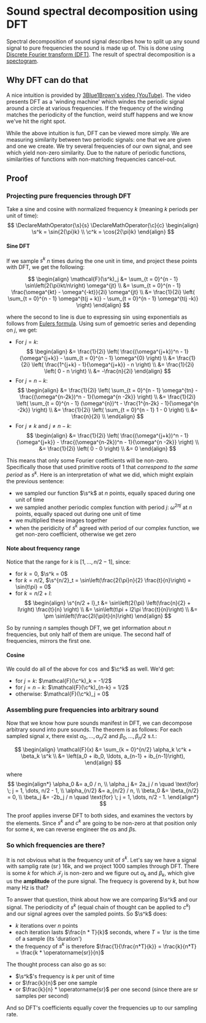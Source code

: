 # Sound spectral decomposition using DFT

Spectral decomposition of sound signal describes how to split up any sound signal to
pure frequencies the sound is made up of. This is done using [Discrete Fourier
transform (DFT)](./discrete_fourier_transform.md). The result of spectral
decomposition is a [spectogram](./spectogram.md).



## Why DFT can do that

A nice intuition is provided by [3Blue1Brown's video
(YouTube)](https://youtu.be/spUNpyF58BY?si=SWHJfzYvdtZksMnZ). The video presents
DFT as a 'winding machine' which windes the periodic signal around a circle at
various frequencies. If the frequency of the winding matches the periodicity of
the function, weird stuff happens and we know we've hit the right spot.

While the above intuition is fun, DFT can be viewed more simply. We are
measuring similarity between two periodic signals: one that we are given and one
we create. We try several frequencies of our own signal, and see which yield
non-zero similarity. Due to the nature of periodic functions, similarities of
functions with non-matching frequencies cancel-out.

## Proof

### Projecting pure frequencies through DFT

Take a sine and cosine with normalized frequency $k$ (meaning $k$ periods per
unit of time):
$$
\DeclareMathOperator{\s}{s}
\DeclareMathOperator{\c}{c}
\begin{align}
\s^k = \sin{2{\pi}k} \\
\c^k = \cos{2{\pi}k}
\end{align}
$$

#### Sine DFT

If we sample $s^k$ $n$ times during the one unit in time, and project these
points with DFT, we get the following:

$$
\begin{align}
\mathcal{F}(\s^k)_j
&= \sum_{t = 0}^{n - 1} \sin\left(2{\pi}kt/n\right) \omega^{jt} \\
&= \sum_{t = 0}^{n - 1} \frac{\omega^{kt} - \omega^{-kt}}{2i} \omega^{jt} \\
&= \frac{1}{2i} \left(
  \sum_{t = 0}^{n - 1} \omega^{t(j + k)} -
  \sum_{t = 0}^{n - 1} \omega^{t(j -k)}
\right)
\end{align}
$$

where the second to line is due to expressing $\sin$ using exponentials as
follows from [Eulers formula](./eulers_formula.md). Using sum of gemoetric
series and depending on $j$, we get:

- For $j = k$:
$$
\begin{align}
&= \frac{1}{2i} \left( \frac{(\omega^{j+k})^n - 1}{\omega^{j+k}} - \sum_{t = 0}^{n - 1} \omega^{0} \right) \\
&= \frac{1}{2i} \left( \frac{1^{j+k} - 1}{\omega^{j+k}} - n \right) \\
&= \frac{1}{2i} \left( 0 - n \right) \\
&= -\frac{n}{2i}
\end{align}
$$
- For $j = n - k$:
$$
\begin{align}
&= \frac{1}{2i} \left( \sum_{t = 0}^{n - 1} \omega^{tn} - \frac{(\omega^{n-2k})^n - 1}{\omega^{n -2k}} \right) \\
&= \frac{1}{2i} \left( \sum_{t = 0}^{n - 1} (\omega^{n})^t - \frac{1^{n-2k} - 1}{\omega^{n -2k}} \right) \\
&= \frac{1}{2i} \left( \sum_{t = 0}^{n - 1} 1 - 0 \right) \\
&= \frac{n}{2i}  \\
\end{align}
$$
- For $j \ne k$ and $j \ne n-k$:
$$
\begin{align}
&= \frac{1}{2i} \left( \frac{(\omega^{j+k})^n - 1}{\omega^{j+k}} - \frac{(\omega^{n-2k})^n - 1}{\omega^{n -2k}} \right) \\
&= \frac{1}{2i} \left( 0 - 0 \right) \\
&= 0
\end{align}
$$

This means that only some Fourier coefficients will be non-zero. Specifically
those that used primitive roots of 1 that *correspond to the same period* as
$s^k$. Here is an interpretation of what we did, which might explain the
previous sentence:
- we sampled our function $\s^k$ at $n$ points, equally spaced during one
  unit of time
- we sampled another periodic complex function with period $j$:
  $\omega^{2{\pi}j}$ at $n$ points, equally spaced out during one unit of time
- we multiplied these images together
- when the peridicity of $s^k$ agreed with period of our complex function, we
  get non-zero coefficient, otherwise we get zero

#### Note about frequency range

Notice that the range for $k$ is $[1, \ldots, n/2 - 1]$, since:
- for $k = 0$, $\s^k = 0$
- for $k = n/2$, $\s^{n/2}_t = \sin\left(\frac{2{\pi}n}{2} \frac{t}{n}\right) = \sin{t\pi} = 0$
- for $k = n/2 + l$:
$$
\begin{align}
\s^{n/2 + l}_t &= \sin\left(2{\pi}  \left(\frac{n}{2} + l\right) \frac{t}{n} \right) \\
&= \sin\left(t\pi + l2\pi \frac{t}{n}\right) \\
&= \pm \sin\left(\frac{2l{\pi}t}{n}\right)
\end{align}
$$

So by running $n$ samples though DFT, we get information about $n$ frequencies,
but only half of them are unique. The second half of frequencies, mirrors the
first one.

#### Cosine

We could do all of the above for $\cos$ and $\c^k$ as well. We'd get:
- for $j = k$: $\mathcal{F}(\c^k)_k = -1/2$
- for $j = n - k$: $\mathcal{F}(\c^k)_{n-k} = 1/2$
- otherwise: $\mathcal{F}(\c^k)_j = 0$

### Assembling pure frequencies into arbitrary sound

Now that we know how pure sounds manifest in DFT, we can decompose arbitrary
sound into pure sounds. The theorem is as follows: For each sampled signal $x$,
there exist $\alpha_0, \ldots, \alpha_n/2$ and $\beta_0, \ldots, \beta_n/2$
s.t.:

$$
\begin{align}
\mathcal{F}(x) &= \sum_{k = 0}^{n/2} \alpha_k \c^k + \beta_k \s^k \\
&= \left(a_0 + ib_0, \ldots, a_{n-1} + ib_{n-1}\right),
\end{align}
$$

where
$$
\begin{align*}
\alpha_0 &= a_0 / n, \\
\alpha_j &= 2a_j / n \quad \text{for} \; j = 1, \dots, n/2 - 1, \\
\alpha_{n/2} &= a_{n/2} / n, \\
\beta_0 &= \beta_{n/2} = 0, \\
\beta_j &= -2b_j / n \quad \text{for} \; j = 1, \dots, n/2 - 1.
\end{align*}
$$

The proof applies inverse DFT to both sides, and examines the vectors by the
elements. Since $s^k$ and $c^k$ are going to be non-zero at that position only
for some $k$, we can reverse engineer the $\alpha$s and $\beta$s.

### So which frequencies are there?

It is not obvious what is the frequency unit of $s^k$. Let's say we have a
signal with samplig rate ($\operatorname{sr}$) 16k, and we project 1000 samples
through DFT. There is some $k$ for which $\mathcal{F}_j$ is non-zero and we
figure out $\alpha_k$ and $\beta_k$, which give us the **amplitude** of the pure
signal. The frequecy is goverend by $k$, but how many Hz is that?

To answer that question, think about how we are comparing $\s^k$ and our signal.
The periodicity of $s^k$ (equal chain of thought can be applied to $c^k$) and
our signal agrees over the sampled points. So $\s^k$ does:
- $k$ iterations over $n$ points
- each iteration lasts $\frac{n * T}{k}$ seconds, where $T =
  1/\operatorname{sr}$ is the time of a sample (its 'duration')
- the frequency of $s^k$ is therefore $\frac{1}{\frac{n*T}{k}} = \frac{k}{n*T} =
  \frac{k * \operatorname{sr}}{n}$

The thought process can also go as so:
- $\s^k$'s frequency is $k$ per unit of time
- or $\frac{k}{n}$ per one sample
- or $\frac{k}{n} * \operatorname{sr}$ per one second (since there are
  $\operatorname{sr}$ samples per second)

And so DFT's coefficients equally cover the frequencies up to our sampling rate.
